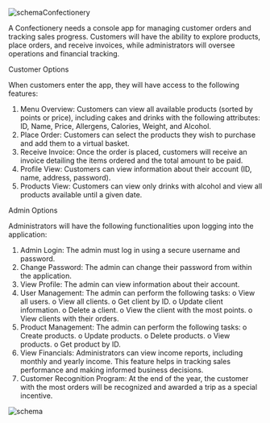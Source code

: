 ![schema](https://github.com/user-attachments/assets/e7498dee-69fe-442a-b0ab-b28c83f086f7)Confectionery

A Confectionery needs a console app for managing customer orders and tracking sales progress. Customers will have the ability to explore products, place orders, and receive invoices, while administrators will oversee operations and financial tracking.

Customer Options

When customers enter the app, they will have access to the following features:
1.	Menu Overview: Customers can view all available products (sorted by points or price), including cakes and drinks with the following attributes: ID, Name, Price, Allergens, Calories, Weight, and Alcohol.
2.	Place Order: Customers can select the products they wish to purchase and add them to a virtual basket.
3.	Receive Invoice: Once the order is placed, customers will receive an invoice detailing the items ordered and the total amount to be paid.
4.	Profile View: Customers can view information about their account (ID, name, address, password).
5.	Products View: Customers can view only drinks with alcohol and view all products available until a given date.
   
Admin Options

Administrators will have the following functionalities upon logging into the application:

1.	Admin Login: The admin must log in using a secure username and password.
2.	Change Password: The admin can change their password from within the application.
3.	View Profile: The admin can view information about their account.
4.	User Management: The admin can perform the following tasks:
                       o	View all users.
                       o	View all clients.
                       o	Get client by ID.
                       o	Update client information.
                       o	Delete a client.
                       o	View the client with the most points.
                       o	View clients with their orders.
5.	Product Management: The admin can perform the following tasks:
                       o	Create products.
                       o	Update products.
                       o	Delete products.
                       o	View products.
                       o	Get product by ID.
6.	View Financials: Administrators can view income reports, including monthly and yearly income. This feature helps in tracking sales performance and making informed business decisions.
7.	Customer Recognition Program: At the end of the year, the customer with the most orders will be recognized and awarded a trip as a special incentive.

![schema](https://github.com/user-attachments/assets/6e25637c-4fcf-47ca-b063-ae1c17cb52e5)



